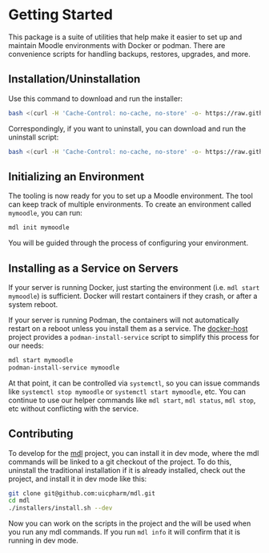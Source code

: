# Getting Started

This package is a suite of utilities that help make it easier to set up and maintain
Moodle environments with Docker or podman. There are convenience scripts for handling
backups, restores, upgrades, and more.

## Installation/Uninstallation

Use this command to download and run the installer:

```bash
bash <(curl -H 'Cache-Control: no-cache, no-store' -o- https://raw.githubusercontent.com/uicpharm/mdl/refs/heads/main/installers/install.sh)
```

Correspondingly, if you want to uninstall, you can download and run the uninstall script:

```bash
bash <(curl -H 'Cache-Control: no-cache, no-store' -o- https://raw.githubusercontent.com/uicpharm/mdl/refs/heads/main/installers/uninstall.sh)
```

## Initializing an Environment

The tooling is now ready for you to set up a Moodle environment. The tool can keep track
of multiple environments. To create an environment called `mymoodle`, you can run:

```sh
mdl init mymoodle
```

You will be guided through the process of configuring your environment.

## Installing as a Service on Servers

If your server is running Docker, just starting the environment (i.e.
`mdl start mymoodle`) is sufficient. Docker will restart containers if they crash, or
after a system reboot.

If your server is running Podman, the containers will not automatically restart on a
reboot unless you install them as a service. The [docker-host][docker-host] project
provides a `podman-install-service` script to simplify this process for our needs:

```bash
mdl start mymoodle
podman-install-service mymoodle
```

At that point, it can be controlled via `systemctl`, so you can issue commands like
`systemctl stop mymoodle` or `systemctl start mymoodle`, etc. You can continue to use our
helper commands like `mdl start`, `mdl status`, `mdl stop`, etc without conflicting with
the service.

## Contributing

To develop for the [mdl](https://github.com/uicpharm/mdl) project, you can install it in
dev mode, where the mdl commands will be linked to a git checkout of the project. To do
this, uninstall the traditional installation if it is already installed, check out the
project, and install it in dev mode like this:

```sh
git clone git@github.com:uicpharm/mdl.git
cd mdl
./installers/install.sh --dev
```

Now you can work on the scripts in the project and the will be used when you run any mdl
commands. If you run `mdl info` it will confirm that it is running in dev mode.

[docker-host]: https://github.com/uicpharm/docker-host#readme

